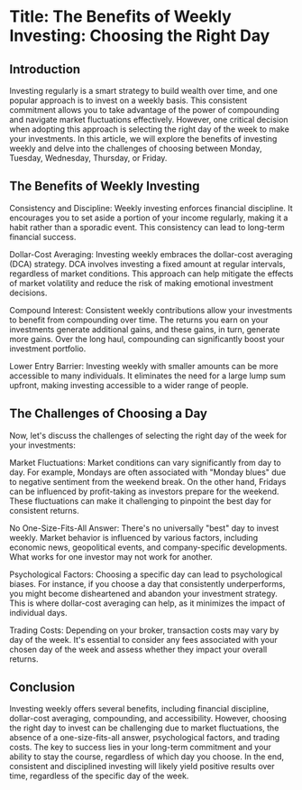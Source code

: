 # Title: The Benefits of Weekly Investing: Choosing the Right Day

## Introduction

Investing regularly is a smart strategy to build wealth over time, and one popular approach is to invest on a weekly basis. This consistent commitment allows you to take advantage of the power of compounding and navigate market fluctuations effectively. However, one critical decision when adopting this approach is selecting the right day of the week to make your investments. In this article, we will explore the benefits of investing weekly and delve into the challenges of choosing between Monday, Tuesday, Wednesday, Thursday, or Friday.

## The Benefits of Weekly Investing

Consistency and Discipline: Weekly investing enforces financial discipline. It encourages you to set aside a portion of your income regularly, making it a habit rather than a sporadic event. This consistency can lead to long-term financial success.

Dollar-Cost Averaging: Investing weekly embraces the dollar-cost averaging (DCA) strategy. DCA involves investing a fixed amount at regular intervals, regardless of market conditions. This approach can help mitigate the effects of market volatility and reduce the risk of making emotional investment decisions.

Compound Interest: Consistent weekly contributions allow your investments to benefit from compounding over time. The returns you earn on your investments generate additional gains, and these gains, in turn, generate more gains. Over the long haul, compounding can significantly boost your investment portfolio.

Lower Entry Barrier: Investing weekly with smaller amounts can be more accessible to many individuals. It eliminates the need for a large lump sum upfront, making investing accessible to a wider range of people.

## The Challenges of Choosing a Day

Now, let's discuss the challenges of selecting the right day of the week for your investments:

Market Fluctuations: Market conditions can vary significantly from day to day. For example, Mondays are often associated with "Monday blues" due to negative sentiment from the weekend break. On the other hand, Fridays can be influenced by profit-taking as investors prepare for the weekend. These fluctuations can make it challenging to pinpoint the best day for consistent returns.

No One-Size-Fits-All Answer: There's no universally "best" day to invest weekly. Market behavior is influenced by various factors, including economic news, geopolitical events, and company-specific developments. What works for one investor may not work for another.

Psychological Factors: Choosing a specific day can lead to psychological biases. For instance, if you choose a day that consistently underperforms, you might become disheartened and abandon your investment strategy. This is where dollar-cost averaging can help, as it minimizes the impact of individual days.

Trading Costs: Depending on your broker, transaction costs may vary by day of the week. It's essential to consider any fees associated with your chosen day of the week and assess whether they impact your overall returns.

## Conclusion

Investing weekly offers several benefits, including financial discipline, dollar-cost averaging, compounding, and accessibility. However, choosing the right day to invest can be challenging due to market fluctuations, the absence of a one-size-fits-all answer, psychological factors, and trading costs. The key to success lies in your long-term commitment and your ability to stay the course, regardless of which day you choose. In the end, consistent and disciplined investing will likely yield positive results over time, regardless of the specific day of the week.
